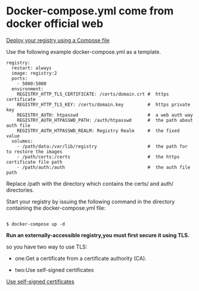 # Docker-compose.yml come from docker official web

[Deploy your registry using a Compose file](https://docs.docker.com/registry/deploying/)

Use the following example docker-compose.yml as a template.

```
registry:
  restart: always
  image: registry:2
  ports:
    - 5000:5000
  environment:
    REGISTRY_HTTP_TLS_CERTIFICATE: /certs/domain.crt #  https certificate
    REGISTRY_HTTP_TLS_KEY: /certs/domain.key         #  https private key
    REGISTRY_AUTH: htpasswd                          #  a web auth way 
    REGISTRY_AUTH_HTPASSWD_PATH: /auth/htpasswd      #  the path about auth file 
    REGISTRY_AUTH_HTPASSWD_REALM: Registry Realm     #  the fixed value
  volumes:
    - /path/data:/var/lib/registry                   #  the path for to restore the images 
    - /path/certs:/certs                             #  the https certificate file path
    - /path/auth:/auth                               #  the auth file path 
```

Replace /path with the directory which contains the certs/ and auth/ directories.

Start your registry by issuing the following command in the directory containing the docker-compose.yml file:



```

$ docker-compose up -d

```



**Run an externally-accessible registry,you must first secure it using TLS.**

so you have two way to use TLS:

* one:Get a certificate from a certificate authority (CA).


* two:Use self-signed certificates

[Use self-signed certificates](https://docs.docker.com/registry/insecure/)

